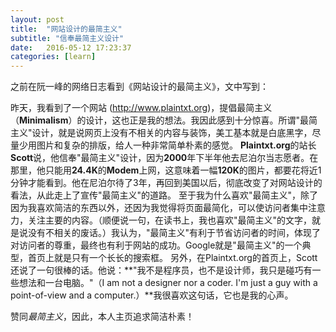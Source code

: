 ```yaml
---
layout: post
title:  "网站设计的最简主义"
subtitle: "信奉最简主义设计"
date:   2016-05-12 17:23:37
categories: [learn]
---
```


之前在阮一峰的网络日志看到《网站设计的最简主义》，文中写到：

昨天，我看到了一个网站 ([<u>http://www.plaintxt.org</u>](http://www.plaintxt.org))，提倡最简主义（**Minimalism**）的设计，这也正是我的想法。我因此感到十分惊喜。所谓"最简主义"设计，就是说网页上没有不相关的内容与装饰，美工基本就是白底黑字，尽量少用图片和复杂的排版，给人一种非常简单朴素的感觉。
**Plaintxt.org**的站长**Scott**说，他信奉"最简主义"设计，因为**2000**年下半年他去尼泊尔当志愿者。在那里，他只能用**24.4K**的**Modem**上网，这意味着一幅**120K**的图片，都要花将近1分钟才能看到。他在尼泊尔待了3年，再回到美国以后，彻底改变了对网站设计的看法，从此走上了宣传"最简主义"的道路。
至于我为什么喜欢"最简主义"，除了因为我喜欢简洁的东西以外，还因为我觉得将页面最简化，可以使访问者集中注意力，关注主要的内容。（顺便说一句，在读书上，我也喜欢"最简主义"的文字，就是说没有不相关的废话。）我认为，"最简主义"有利于节省访问者的时间，体现了对访问者的尊重，最终也有利于网站的成功。Google就是"最简主义"的一个典型，首页上就是只有一个长长的搜索框。
另外，在Plaintxt.org的首页上，Scott还说了一句很棒的话。他说：**"我不是程序员，也不是设计师，我只是碰巧有一些想法和一台电脑。"（I am not a designer nor a coder. I'm just a guy with a point-of-view and a computer.）**我很喜欢这句话，它也是我的心声。

赞同*最简主义*，因此，本人主页追求简洁朴素！